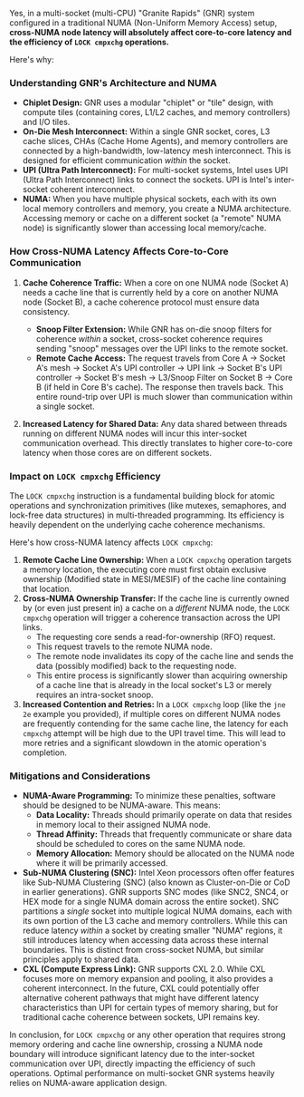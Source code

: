 Yes, in a multi-socket (multi-CPU) "Granite Rapids" (GNR) system configured in a traditional NUMA (Non-Uniform Memory Access) setup, **cross-NUMA node latency will absolutely affect core-to-core latency and the efficiency of `LOCK cmpxchg` operations.**

Here's why:

### Understanding GNR's Architecture and NUMA

* **Chiplet Design:** GNR uses a modular "chiplet" or "tile" design, with compute tiles (containing cores, L1/L2 caches, and memory controllers) and I/O tiles.
* **On-Die Mesh Interconnect:** Within a single GNR socket, cores, L3 cache slices, CHAs (Cache Home Agents), and memory controllers are connected by a high-bandwidth, low-latency mesh interconnect. This is designed for efficient communication *within* the socket.
* **UPI (Ultra Path Interconnect):** For multi-socket systems, Intel uses UPI (Ultra Path Interconnect) links to connect the sockets. UPI is Intel's inter-socket coherent interconnect.
* **NUMA:** When you have multiple physical sockets, each with its own local memory controllers and memory, you create a NUMA architecture. Accessing memory or cache on a different socket (a "remote" NUMA node) is significantly slower than accessing local memory/cache.

### How Cross-NUMA Latency Affects Core-to-Core Communication

1.  **Cache Coherence Traffic:** When a core on one NUMA node (Socket A) needs a cache line that is currently held by a core on another NUMA node (Socket B), a cache coherence protocol must ensure data consistency.
    * **Snoop Filter Extension:** While GNR has on-die snoop filters for coherence *within* a socket, cross-socket coherence requires sending "snoop" messages over the UPI links to the remote socket.
    * **Remote Cache Access:** The request travels from Core A -> Socket A's mesh -> Socket A's UPI controller -> UPI link -> Socket B's UPI controller -> Socket B's mesh -> L3/Snoop Filter on Socket B -> Core B (if held in Core B's cache). The response then travels back. This entire round-trip over UPI is much slower than communication within a single socket.

2.  **Increased Latency for Shared Data:** Any data shared between threads running on different NUMA nodes will incur this inter-socket communication overhead. This directly translates to higher core-to-core latency when those cores are on different sockets.

### Impact on `LOCK cmpxchg` Efficiency

The `LOCK cmpxchg` instruction is a fundamental building block for atomic operations and synchronization primitives (like mutexes, semaphores, and lock-free data structures) in multi-threaded programming. Its efficiency is heavily dependent on the underlying cache coherence mechanisms.

Here's how cross-NUMA latency affects `LOCK cmpxchg`:

1.  **Remote Cache Line Ownership:** When a `LOCK cmpxchg` operation targets a memory location, the executing core must first obtain exclusive ownership (Modified state in MESI/MESIF) of the cache line containing that location.
2.  **Cross-NUMA Ownership Transfer:** If the cache line is currently owned by (or even just present in) a cache on a *different* NUMA node, the `LOCK cmpxchg` operation will trigger a coherence transaction across the UPI links.
    * The requesting core sends a read-for-ownership (RFO) request.
    * This request travels to the remote NUMA node.
    * The remote node invalidates its copy of the cache line and sends the data (possibly modified) back to the requesting node.
    * This entire process is significantly slower than acquiring ownership of a cache line that is already in the local socket's L3 or merely requires an intra-socket snoop.
3.  **Increased Contention and Retries:** In a `LOCK cmpxchg` loop (like the `jne 2e` example you provided), if multiple cores on different NUMA nodes are frequently contending for the same cache line, the latency for each `cmpxchg` attempt will be high due to the UPI travel time. This will lead to more retries and a significant slowdown in the atomic operation's completion.

### Mitigations and Considerations

* **NUMA-Aware Programming:** To minimize these penalties, software should be designed to be NUMA-aware. This means:
    * **Data Locality:** Threads should primarily operate on data that resides in memory local to their assigned NUMA node.
    * **Thread Affinity:** Threads that frequently communicate or share data should be scheduled to cores on the same NUMA node.
    * **Memory Allocation:** Memory should be allocated on the NUMA node where it will be primarily accessed.
* **Sub-NUMA Clustering (SNC):** Intel Xeon processors often offer features like Sub-NUMA Clustering (SNC) (also known as Cluster-on-Die or CoD in earlier generations). GNR supports SNC modes (like SNC2, SNC4, or HEX mode for a single NUMA domain across the entire socket). SNC partitions a *single* socket into multiple logical NUMA domains, each with its own portion of the L3 cache and memory controllers. While this can reduce latency *within* a socket by creating smaller "NUMA" regions, it still introduces latency when accessing data across these internal boundaries. This is distinct from cross-socket NUMA, but similar principles apply to shared data.
* **CXL (Compute Express Link):** GNR supports CXL 2.0. While CXL focuses more on memory expansion and pooling, it also provides a coherent interconnect. In the future, CXL could potentially offer alternative coherent pathways that might have different latency characteristics than UPI for certain types of memory sharing, but for traditional cache coherence between sockets, UPI remains key.

In conclusion, for `LOCK cmpxchg` or any other operation that requires strong memory ordering and cache line ownership, crossing a NUMA node boundary will introduce significant latency due to the inter-socket communication over UPI, directly impacting the efficiency of such operations. Optimal performance on multi-socket GNR systems heavily relies on NUMA-aware application design.
